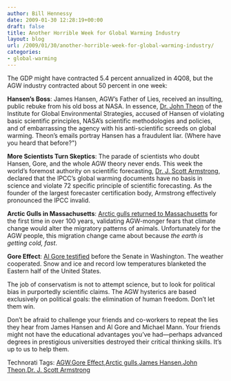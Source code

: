 ```yaml
---
author: Bill Hennessy
date: 2009-01-30 12:28:19+00:00
draft: false
title: Another Horrible Week for Global Warming Industry
layout: blog
url: /2009/01/30/another-horrible-week-for-global-warming-industry/
categories:
- global-warming
---
```


The GDP might have contracted 5.4 percent annualized in 4Q08, but the AGW industry contracted about 50 percent in one week:

 

**Hansen’s Boss**: James Hansen, AGW’s Father of Lies, received an insulting, public rebuke from his old boss at NASA. In essence, [Dr. John Theon](https://wattsupwiththat.com/2009/01/27/james-hansens-former-nasa-supervisor-declares-himself-a-skeptic-says-hansen-embarrassed-nasa-was-never-muzzled/#more-5352) of the Institute for Global Environmental Strategies, accused of Hansen of violating basic scientific principles, NASA’s scientific methodologies and policies, and of embarrassing the agency with his anti-scientific screeds on global warming. Theon’s emails portray Hansen has a fraudulent liar. (Where have you heard that before?")

 

**More Scientists Turn Skeptics**: The parade of scientists who doubt Hansen, Gore, and the whole AGW theory never ends. This week the world’s foremost authority on scientific forecasting, [Dr. J. Scott Armstrong](https://wattsupwiththat.com/2009/01/28/forecasting-guru-announces-no-scientific-basis-for-forecasting-climate/#more-5370), declared that the IPCC’s global warming documents have no basis in science and violate 72 specific principle of scientific forecasting. As the founder of the largest forecaster certification body, Armstrong effectively pronounced the IPCC invalid.

 

**Arctic Gulls in Massachusetts**: [Arctic gulls returned to Massachusetts](https://www.msnbc.msn.com/id/15881227/) for the first time in over 100 years, validating AGW-monger fears that climate change would alter the migratory patterns of animals. Unfortunately for the AGW people, this migration change came about because _the earth is getting cold, fast_.

 

**Gore Effect**: [Al Gore testified](https://planetgore.nationalreview.com/post/?q=NzMzMTA3M2E2MTcwZjA0MDEzZGJlODEzNzc4YjNlMjQ=) before the Senate in Washington. The weather cooperated. Snow and ice and record low temperatures blanketed the Eastern half of the United States.

 

The job of conservatism is not to attempt science, but to look for political bias in purportedly scientific claims. The AGW hysterics are based exclusively on political goals: the elimination of human freedom. Don’t let them win. 

 

Don’t be afraid to challenge your friends and co-workers to repeat the lies they hear from James Hansen and Al Gore and Michael Mann. Your friends might not have the educational advantages you’ve had—perhaps advanced degrees in prestigious universities destroyed their critical thinking skills. It’s up to us to help them. 

 

Technorati Tags: [AGW](https://technorati.com/tags/AGW),[Gore Effect](https://technorati.com/tags/Gore+Effect),[Arctic gulls](https://technorati.com/tags/Arctic+gulls),[James Hansen](https://technorati.com/tags/James+Hansen),[John Theon](https://technorati.com/tags/John+Theon),[Dr. J. Scott Armstrong](https://technorati.com/tags/Dr.+J.+Scott+Armstrong)
